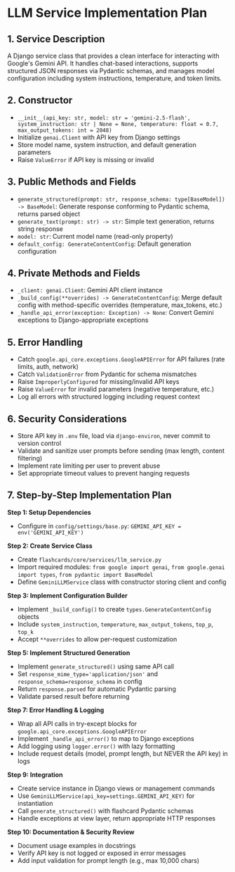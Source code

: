 # LLM Service Implementation Plan

## 1. Service Description
A Django service class that provides a clean interface for interacting with Google's Gemini API. It handles chat-based interactions, supports structured JSON responses via Pydantic schemas, and manages model configuration including system instructions, temperature, and token limits.

## 2. Constructor
- `__init__(api_key: str, model: str = 'gemini-2.5-flash', system_instruction: str | None = None, temperature: float = 0.7, max_output_tokens: int = 2048)`
- Initialize `genai.Client` with API key from Django settings
- Store model name, system instruction, and default generation parameters
- Raise `ValueError` if API key is missing or invalid

## 3. Public Methods and Fields
- `generate_structured(prompt: str, response_schema: type[BaseModel]) -> BaseModel`: Generate response conforming to Pydantic schema, returns parsed object
- `generate_text(prompt: str) -> str`: Simple text generation, returns string response
- `model: str`: Current model name (read-only property)
- `default_config: GenerateContentConfig`: Default generation configuration

## 4. Private Methods and Fields
- `_client: genai.Client`: Gemini API client instance
- `_build_config(**overrides) -> GenerateContentConfig`: Merge default config with method-specific overrides (temperature, max_tokens, etc.)
- `_handle_api_error(exception: Exception) -> None`: Convert Gemini exceptions to Django-appropriate exceptions

## 5. Error Handling
- Catch `google.api_core.exceptions.GoogleAPIError` for API failures (rate limits, auth, network)
- Catch `ValidationError` from Pydantic for schema mismatches
- Raise `ImproperlyConfigured` for missing/invalid API keys
- Raise `ValueError` for invalid parameters (negative temperature, etc.)
- Log all errors with structured logging including request context

## 6. Security Considerations
- Store API key in `.env` file, load via `django-environ`, never commit to version control
- Validate and sanitize user prompts before sending (max length, content filtering)
- Implement rate limiting per user to prevent abuse
- Set appropriate timeout values to prevent hanging requests

## 7. Step-by-Step Implementation Plan

**Step 1: Setup Dependencies**
- Configure in `config/settings/base.py`: `GEMINI_API_KEY = env('GEMINI_API_KEY')`

**Step 2: Create Service Class**
- Create `flashcards/core/services/llm_service.py`
- Import required modules: `from google import genai`, `from google.genai import types`, `from pydantic import BaseModel`
- Define `GeminiLLMService` class with constructor storing client and config

**Step 3: Implement Configuration Builder**
- Implement `_build_config()` to create `types.GenerateContentConfig` objects
- Include `system_instruction`, `temperature`, `max_output_tokens`, `top_p`, `top_k`
- Accept `**overrides` to allow per-request customization

**Step 5: Implement Structured Generation**
- Implement `generate_structured()` using same API call
- Set `response_mime_type='application/json'` and `response_schema=response_schema` in config
- Return `response.parsed` for automatic Pydantic parsing
- Validate parsed result before returning

**Step 7: Error Handling & Logging**
- Wrap all API calls in try-except blocks for `google.api_core.exceptions.GoogleAPIError`
- Implement `_handle_api_error()` to map to Django exceptions
- Add logging using `logger.error()` with lazy formatting
- Include request details (model, prompt length, but NEVER the API key) in logs

**Step 9: Integration**
- Create service instance in Django views or management commands
- Use `GeminiLLMService(api_key=settings.GEMINI_API_KEY)` for instantiation
- Call `generate_structured()` with flashcard Pydantic schemas
- Handle exceptions at view layer, return appropriate HTTP responses

**Step 10: Documentation & Security Review**
- Document usage examples in docstrings
- Verify API key is not logged or exposed in error messages
- Add input validation for prompt length (e.g., max 10,000 chars)
